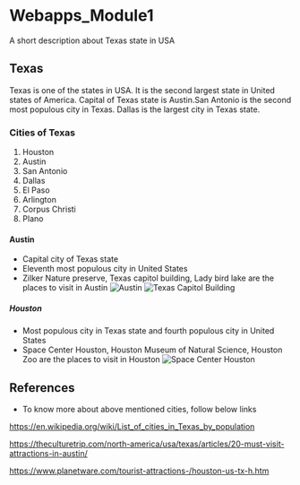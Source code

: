 # Webapps_Module1
A short description about Texas state in USA

## Texas
Texas is one of the states in USA. It is the second largest state in United states of America. Capital of Texas state is Austin.San Antonio is the second most populous city in Texas. Dallas is the largest city in Texas state.

### Cities of Texas
1. Houston
1. Austin
1. San Antonio
1. Dallas
1. El Paso
1. Arlington
1. Corpus Christi
1. Plano

#### Austin
- Capital city of Texas state
- Eleventh most populous city in United States
- Zilker Nature preserve, Texas capitol building, Lady bird lake are the places to visit in Austin
![Austin](https://upload.wikimedia.org/wikipedia/commons/thumb/d/da/Austin_August_2019_19_%28skyline_and_Lady_Bird_Lake%29.jpg/1200px-Austin_August_2019_19_%28skyline_and_Lady_Bird_Lake%29.jpg)
![Texas Capitol Building](https://img.theculturetrip.com/768x432/wp-content/uploads/2019/01/fa922p.jpg)

##### Houston
- Most populous city in Texas state and fourth populous city in United States
- Space Center Houston, Houston Museum of Natural Science, Houston Zoo are the places to visit in Houston
![Space Center Houston](https://lh5.googleusercontent.com/proxy/sAyt9iU2ufty5dhxQSh1pAQgCUEUyoOSZFh6yFe3me9O78iMbCsl7msFaaYup_G0qaDtRCJEtwLEVUTHHKP00lfKDt4pmcDRVNB8xcKXMuNll1-YjPbHSL3lwyXSf5IFs73cnOTD8quchKWCzTE_1-BkgFOc-9FlzFAXkZ0YbThl=w296-h202-n-k-no)

## References
- To know more about above mentioned cities, follow below links

https://en.wikipedia.org/wiki/List_of_cities_in_Texas_by_population

https://theculturetrip.com/north-america/usa/texas/articles/20-must-visit-attractions-in-austin/

https://www.planetware.com/tourist-attractions-/houston-us-tx-h.htm





